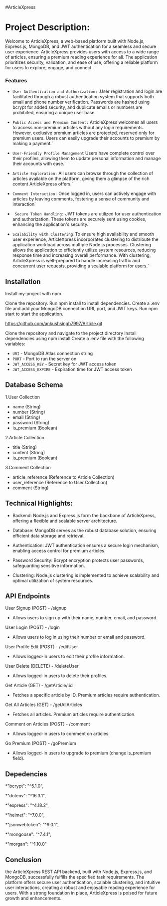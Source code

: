 
#ArticleXpress


# Project Description:

Welcome to ArticleXpress, a web-based platform built with Node.js, Express.js, MongoDB, and JWT authentication for a seamless and secure user experience. ArticleXpress provides users with access to a wide range of articles, ensuring a premium reading experience for all. The application prioritizes security, validation, and ease of use, offering a reliable platform for users to explore, engage, and connect.



### Features

* `User Authentication and Authorization:` .User registration and login are facilitated through a robust authentication system that supports both email and phone number verification. Passwords are hashed using bcrypt for added security, and duplicate emails or numbers are prohibited, ensuring a unique user base.

* `Public Access and Premium Content:` ArticleXpress welcomes all users to access non-premium articles without any login requirements. However, exclusive premium articles are protected, reserved only for premium users. Users can easily upgrade their accounts to premium by making a payment.`

* `User-Friendly Profile Management` Users have complete control over their profiles, allowing them to update personal information and manage their accounts with ease.`

* `Article Exploration:` All users can browse through the collection of articles available on the platform, giving them a glimpse of the rich content ArticleXpress offers.`

* `Comment Interaction:` Once logged in, users can actively engage with articles by leaving comments, fostering a sense of community and interaction`

* ` Secure Token Handling:` JWT tokens are utilized for user authentication and authorization. These tokens are securely sent using cookies, enhancing the application's security.`

* ` Scalability with Clustering: `To ensure high availability and smooth user experience, ArticleXpress incorporates clustering to distribute the application workload across multiple Node.js processes. Clustering allows the application to efficiently utilize system resources, reducing response time and increasing overall performance. With clustering, ArticleXpress is well-prepared to handle increasing traffic and concurrent user requests, providing a scalable platform for users.`




## Installation

Install my-project with npm

Clone the repository. Run npm install to install dependencies. Create a .env file and add your MongoDB connection URI, port, and JWT keys. Run npm start to start the application.
    
https://github.com/ankushsingh7997/Article.git



Clone the repository and navigate to the project directory
Install dependencies using npm install
Create a .env file with the following variables:
* `URI` - MongoDB Atlas connection string
* `PORT` - Port to run the server on
* `JWT_ACCESS_KEY` - Secret key for JWT access token 
* `JWT_ACCESS_EXPIRE` - Expiration time for JWT access token

## Database Schema
1.User Collection
* name (String)
* number (String)
* email (String)
* password (String)
* is_premium (Boolean)

2.Article Collection
* title (String)
* content (String)
* is_premium (Boolean)

3.Comment Collection
* article_reference (Reference to Article Collection)
* user_reference (Reference to User Collection)
* comment (String)




## Technical Highlights:

* Backend: Node.js and Express.js form the backbone of ArticleXpress, offering a flexible and scalable server architecture.

* Database: MongoDB serves as the robust database solution, ensuring efficient data storage and retrieval.

* Authentication: JWT authentication ensures a secure login mechanism, enabling access control for premium articles.

* Password Security: Bcrypt encryption protects user passwords, safeguarding sensitive information.

* Clustering: Node.js clustering is implemented to achieve scalability and optimal utilization of system resources.


## API Endpoints
User Signup (POST) - /signup        
* Allows users to sign up with their name, number, email, and password.

User Login (POST) - /login
* Allows users to log in using their number or email and password.

User Profile Edit (POST) - /editUser
* Allows logged-in users to edit their profile information.

User Delete (DELETE) - /deleteUser
* Allows logged-in users to delete their profiles.

Get Article (GET) - /getArticle/:id
* Fetches a specific article by ID. Premium articles require authentication.

Get All Articles (GET) - /getAllArticles
* Fetches all articles. Premium articles require authentication.

Comment on Articles (POST) - /comment
* Allows logged-in users to comment on articles.

Go Premium (POST) - /goPremium
* Allows logged-in users to upgrade to premium (change is_premium field).



## Depedencies
*"bcrypt": "^5.1.0",

*"dotenv": "^16.3.1",

*"express": "^4.18.2",

*"helmet": "^7.0.0",

*"jsonwebtoken": "^9.0.1",

*"mongoose": "^7.4.1",

*"morgan": "^1.10.0"





## Conclusion

 the ArticleXpress REST API backend, built with Node.js, Express.js, and MongoDB, successfully fulfills the specified task requirements. The platform offers secure user authentication, scalable clustering, and intuitive user interactions, creating a robust and enjoyable reading experience for users. With a strong foundation in place, ArticleXpress is poised for future growth and enhancements.